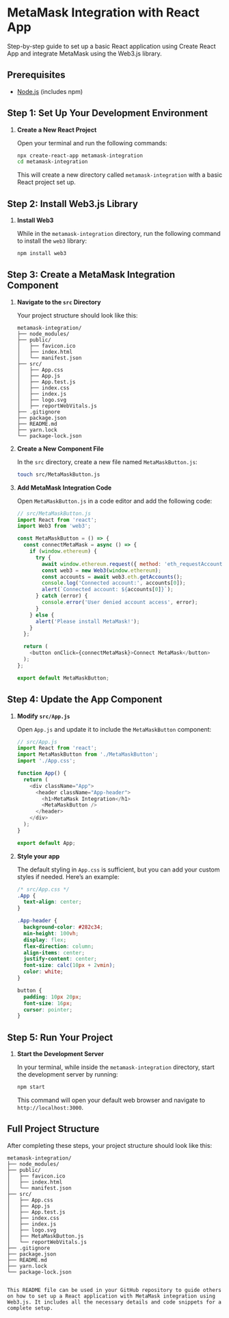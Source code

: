 # MetaMask Integration with React App

Step-by-step guide to set up a basic React application using Create React App and integrate MetaMask using the Web3.js library.

## Prerequisites

- [Node.js](https://nodejs.org/) (includes npm)

## Step 1: Set Up Your Development Environment

1. **Create a New React Project**

   Open your terminal and run the following commands:

   ```bash
   npx create-react-app metamask-integration
   cd metamask-integration
   ```

   This will create a new directory called `metamask-integration` with a basic React project set up.

## Step 2: Install Web3.js Library

1. **Install Web3**

   While in the `metamask-integration` directory, run the following command to install the `web3` library:

   ```bash
   npm install web3
   ```

## Step 3: Create a MetaMask Integration Component

1. **Navigate to the `src` Directory**

   Your project structure should look like this:

   ```
   metamask-integration/
   ├── node_modules/
   ├── public/
   │   ├── favicon.ico
   │   ├── index.html
   │   └── manifest.json
   ├── src/
   │   ├── App.css
   │   ├── App.js
   │   ├── App.test.js
   │   ├── index.css
   │   ├── index.js
   │   ├── logo.svg
   │   ├── reportWebVitals.js
   ├── .gitignore
   ├── package.json
   ├── README.md
   ├── yarn.lock
   └── package-lock.json
   ```

2. **Create a New Component File**

   In the `src` directory, create a new file named `MetaMaskButton.js`:

   ```bash
   touch src/MetaMaskButton.js
   ```

3. **Add MetaMask Integration Code**

   Open `MetaMaskButton.js` in a code editor and add the following code:

   ```javascript
   // src/MetaMaskButton.js
   import React from 'react';
   import Web3 from 'web3';

   const MetaMaskButton = () => {
     const connectMetaMask = async () => {
       if (window.ethereum) {
         try {
           await window.ethereum.request({ method: 'eth_requestAccounts' });
           const web3 = new Web3(window.ethereum);
           const accounts = await web3.eth.getAccounts();
           console.log('Connected account:', accounts[0]);
           alert(`Connected account: ${accounts[0]}`);
         } catch (error) {
           console.error('User denied account access', error);
         }
       } else {
         alert('Please install MetaMask!');
       }
     };

     return (
       <button onClick={connectMetaMask}>Connect MetaMask</button>
     );
   };

   export default MetaMaskButton;
   ```

## Step 4: Update the App Component

1. **Modify `src/App.js`**

   Open `App.js` and update it to include the `MetaMaskButton` component:

   ```javascript
   // src/App.js
   import React from 'react';
   import MetaMaskButton from './MetaMaskButton';
   import './App.css';

   function App() {
     return (
       <div className="App">
         <header className="App-header">
           <h1>MetaMask Integration</h1>
           <MetaMaskButton />
         </header>
       </div>
     );
   }

   export default App;
   ```

2. **Style your app**

   The default styling in `App.css` is sufficient, but you can add your custom styles if needed. Here’s an example:

   ```css
   /* src/App.css */
   .App {
     text-align: center;
   }

   .App-header {
     background-color: #282c34;
     min-height: 100vh;
     display: flex;
     flex-direction: column;
     align-items: center;
     justify-content: center;
     font-size: calc(10px + 2vmin);
     color: white;
   }

   button {
     padding: 10px 20px;
     font-size: 16px;
     cursor: pointer;
   }
   ```

## Step 5: Run Your Project

1. **Start the Development Server**

   In your terminal, while inside the `metamask-integration` directory, start the development server by running:

   ```bash
   npm start
   ```

   This command will open your default web browser and navigate to `http://localhost:3000`.

## Full Project Structure

After completing these steps, your project structure should look like this:

```
metamask-integration/
├── node_modules/
├── public/
│   ├── favicon.ico
│   ├── index.html
│   └── manifest.json
├── src/
│   ├── App.css
│   ├── App.js
│   ├── App.test.js
│   ├── index.css
│   ├── index.js
│   ├── logo.svg
│   ├── MetaMaskButton.js
│   └── reportWebVitals.js
├── .gitignore
├── package.json
├── README.md
├── yarn.lock
└── package-lock.json
```


```

This README file can be used in your GitHub repository to guide others on how to set up a React application with MetaMask integration using Web3.js. It includes all the necessary details and code snippets for a complete setup.

